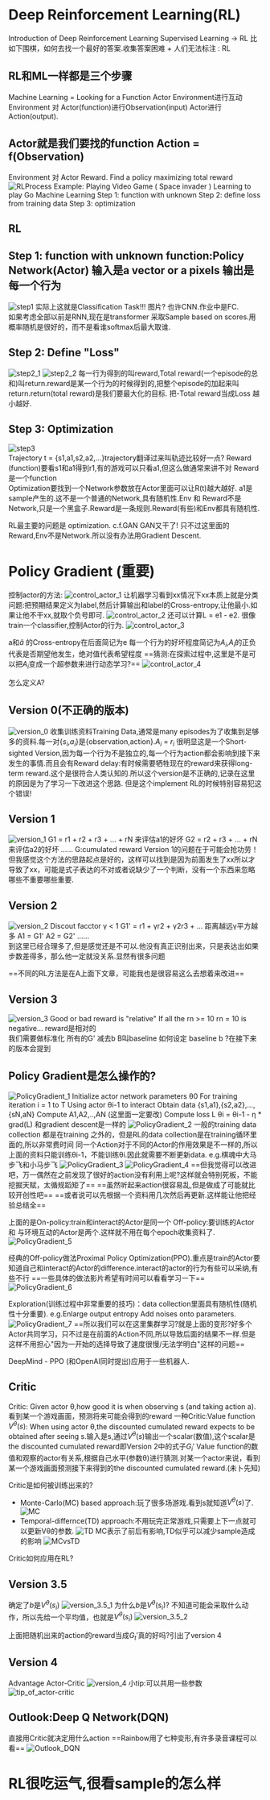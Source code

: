 # Deep Reinforcement Learning(RL)
Introduction of Deep Reinforcement Learning
Supervised Learning -> RL
比如下围棋，如何去找一个最好的答案.收集答案困难 + 人们无法标注 : RL
## RL和ML一样都是三个步骤
Machine Learning = Looking for a Function
Actor Environment进行互动 Environment 对 Actor(function)进行Observation(input) Actor进行Action(output).
## Actor就是我们要找的function       Action = f(Observation)
Environment 对 Actor Reward. Find a policy maximizing total reward
![RLProcess](..\images\basic_theroy\RLProcess.png "RLProcess")
Example: Playing Video Game ( Space invader )   Learning to play Go 
Machine Learning
Step 1: function with unknown 
Step 2: define loss from training data
Step 3: optimization

## RL
## Step 1: function with unknown    function:Policy Network(Actor) 输入是a vector or a pixels 输出是每一个行为
![step1](..\images\basic_theroy\step1.png "step1")
实际上这就是Classification Task!!!  图片? 也许CNN.作业中是FC.  
如果考虑全部以前是RNN,现在是transformer
采取Sample based on scores.用概率随机是很好的，而不是看谁softmax后最大取谁.
## Step 2: Define "Loss" 
![step2_1](..\images\basic_theroy\step2_1.png "step2_1")
![step2_2](..\images\basic_theroy\step2_2.png "step2_2")
每一行为得到的叫reward,Total reward(一个episode的总和)叫return.reward是某一个行为的时候得到的,把整个episode的加起来叫return.return(total reward)是我们要最大化的目标.
把-Total reward当成Loss 越小越好.
## Step 3: Optimization
![step3](..\images\basic_theroy\step3.png "step3")    
Trajectory t = {s1,a1,s2,a2,...}trajectory翻译过来叫轨迹比较好一点? 
Reward (function)要看s1和a1得到r1,有的游戏可以只看a1,但这么做通常来讲不对
Reward是一个function   
Optimization要找到一个Network参数放在Actor里面可以让R(t)越大越好.
a1是sample产生的.这不是一个普通的Network,具有随机性.Env 和 Reward不是Network,只是一个黑盒子.Reward是一条规则.Reward(有些)和Env都具有随机性.

RL最主要的问题是 optimization. c.f.GAN   GAN又干了!   只不过这里面的Reward,Env不是Network.所以没有办法用Gradient Descent.


# Policy Gradient (重要)
控制actor的方法:
![control_actor_1](..\images\basic_theroy\control_actor_1.png "control_actor_1")
让机器学习看到xx情况下xx本质上就是分类问题:把预期结果定义为label,然后计算输出和label的Cross-entropy,让他最小.如果让他不干xx,就取个负号即可. 
![control_actor_2](..\images\basic_theroy\control_actor_2.png "control_actor_2")
还可以计算L = e1 - e2. 很像train一个classifier,控制Actor的行为.
![control_actor_3](..\images\basic_theroy\control_actor_3.png "control_actor_3")

a和$\hat{a}$ 的Cross-entropy在后面简记为e
每一个行为的好坏程度简记为$A_i$,$A_i$的正负代表是否期望他发生，绝对值代表希望程度
==猜测:在探索过程中,这里是不是可以把$A_i$变成一个超参数来进行动态学习?==
![control_actor_4](..\images\basic_theroy\control_actor_4.png "control_actor_4")


怎么定义A?
## Version 0(不正确的版本)
![version_0](..\images\basic_theroy\version_0.png "version_0")
收集训练资料Training Data,通常是many episodes为了收集到足够多的资料.每一对{$s_i$,$a_i$}是{observation,action}.$A_i$ = $r_i$
很明显这是一个Short-sighted Version,因为每一个行为不是独立的,每一个行为action都会影响到接下来发生的事情.而且会有Reward delay:有时候需要牺牲现在的reward来获得long-term reward.这个是很符合人类认知的.所以这个version是不正确的,记录在这里的原因是为了学习一下改进这个思路.
但是这个implement RL的时候特别容易犯这个错误!


## Version 1
![version_1](..\images\basic_theroy\version_1.png "version_1")
G1 = r1 + r2 + r3 + ... + rN 来评估a1的好坏    G2 = r2 + r3 + ... + rN 来评估a2的好坏 ......
G:cumulated reward
Version 1的问题在于可能会抢功劳！
但我感觉这个方法的思路起点是好的，这样可以找到是因为前面发生了xx所以才导致了xx，可能是式子表达的不对或者说缺少了一个判断，没有一个东西来忽略哪些不重要哪些重要.


## Version 2 
![version_2](..\images\basic_theroy\version_2.png "version_2")
Discout facctor γ < 1   G1' = r1 + γr2 + γ2r3 + ...  距离越远γ平方越多
A1 = G1' A2 = G2' ......   
到这里已经合理多了,但是感觉还是不可以.他没有真正识别出来，只是表达出如果步数差得多，那么他一定就没关系.显然有很多问题

==不同的RL方法是在A上面下文章，可能我也是很容易这么去想着来改进==

## Version 3
![version_3](..\images\basic_theroy\version_3.png "version_3")
Good or bad reward is "relative"
If all the rn >= 10   rn = 10 is negative...   reward是相对的  
我们需要做标准化 所有的G' 减去b    B叫baseline
如何设定 baseline b ?在接下来的版本会提到

## Policy Gradient是怎么操作的?
![PolicyGradient_1](..\images\basic_theroy\PolicyGradient_1.png "PolicyGradient_1")
Initialize actor network parameters θ0
For training iteration i = 1 to T
 Using actor θi-1 to interact
  Obtain data {s1,a1},{s2,a2},...,{sN,aN}
  Compute A1,A2,..,AN  (这里面一定要改)
  Compute loss L
  θi = θi-1 - η * grad(L)  和gradient descent是一样的
![PolicyGradient_2](..\images\basic_theroy\PolicyGradient_2.png "PolicyGradient_2")
一般的training data collection 都是在training 之外的，但是RL的data collection是在training循环里面的,所以非常费时间
同一个Action对于不同的Actor的作用效果是不一样的,所以上面的资料只能训练θi-1，不能训练θi.因此就需要不断更新data. e.g.棋魂中大马步飞和小马步飞
![PolicyGradient_3](..\images\basic_theroy\PolicyGradient_3.png "PolicyGradient_3") 
![PolicyGradient_4](..\images\basic_theroy\PolicyGradient_4.png "PolicyGradient_4") 
==但我觉得可以改进吧，万一偶然在之前发现了很好的action没有利用上呢?这样就会特别死板，不能挖掘天赋，太循规蹈矩了==
==虽然听起来action很容易乱,但是做成了可能就比较开创性吧==
==或者说可以先根据一个资料用几次然后再更新.这样能让他把经验总结全==

上面的是On-policy:train和interact的Actor是同一个    Off-policy:要训练的Actor 和 与环境互动的Actor是两个.这样就不用在每个epoch收集资料了. 
![PolicyGradient_5](..\images\basic_theroy\PolicyGradient_5.png "PolicyGradient_5") 

经典的Off-policy做法Proximal Policy Optimization(PPO).重点是train的Actor要知道自己和interact的Actor的difference.interact的actor的行为有些可以采纳,有些不行
==一些具体的做法影片希望有时间可以看看学习一下==
![PolicyGradient_6](..\images\basic_theroy\PolicyGradient_6.png "PolicyGradient_6") 


Exploration(训练过程中非常重要的技巧)：data collection里面具有随机性(随机性十分重要). e.g.Enlarge output entropy  Add noises onto parameters.
![PolicyGradient_7](..\images\basic_theroy\PolicyGradient_7.png "PolicyGradient_7") 
==所以我们可以在这里集群学习?就是上面的变形?好多个Actor共同学习，只不过是在前面的Action不同,所以导致后面的结果不一样.但是这样不用担心"因为一开始的选择导致了速度很慢/无法学明白"这样的问题==

DeepMind - PPO (和OpenAI同时提出)应用于一些机器人.

## Critic
Critic: Given actor θ,how good it is when observing s (and taking action a).看到某一个游戏画面，预测将来可能会得到的reward
一种Critic:Value function $V^{θ}(s)$: When using actor θ,the discounted cumulated reward expects to be obtained after seeing s.输入是s,通过$V^{θ}(s)$输出一个scalar(数值),这个scalar是the discounted cumulated reward即Version 2中的式子$G_{i}'$
Value function的数值和观察的actor有关系,根据自己水平(参数θ)进行猜测.对某一个actor来说，看到某一个游戏画面预测接下来得到的the discounted cumulated reward.(未卜先知)

Critic是如何被训练出来的?

- Monte-Carlo(MC) based approach:玩了很多场游戏.看到s就知道$V^{θ}(s)$了.
![MC](..\images\basic_theroy\MC.png "MC") 
- Temporal-differnce(TD) approach:不用玩完正常游戏,只需要上下一点就可以更新Vθ的参数.
![TD](..\images\basic_theroy\TD.png "TD")
MC表示了前后有影响,TD似乎可以减少sample造成的影响
![MCvsTD](..\images\basic_theroy\MCvsTD.png "MCvsTD")  


Critic如何应用在RL?

## Version 3.5
确定了$b$是$V^{θ}(s_{i})$
![version_3.5_1](..\images\basic_theroy\version_3.5_1.png "version_3.5_1")
为什么$b$是$V^{θ}(s_{i})$?
不知道可能会采取什么动作，所以先给一个平均值，也就是$V^{θ}(s_{i})$
![version_3.5_2](..\images\basic_theroy\version_3.5_2.png "version_3.5_2")

上面把随机出来的action的reward当成$G_{t}'$真的好吗?引出了version 4
## Version 4
Advantage Actor-Critic
![version_4](..\images\basic_theroy\version_4.png "version_4")
小tip:可以共用一些参数
![tip_of_actor-critic](..\images\basic_theroy\tip_of_actor-critic.png "tip_of_actor-critic")

## Outlook:Deep Q Network(DQN) 
直接用Critic就决定用什么action
==Rainbow用了七种变形,有许多录音课程可以看==
![Outlook_DQN](..\images\basic_theroy\Outlook_DQN.png "Outlook_DQN")

# RL很吃运气,很看sample的怎么样